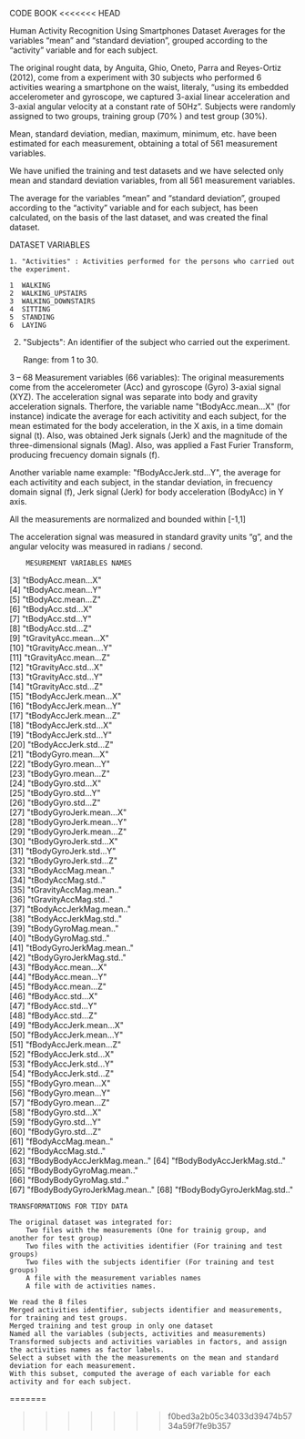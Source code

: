CODE BOOK
<<<<<<< HEAD

Human Activity Recognition Using Smartphones Dataset
Averages for the variables “mean” and “standard deviation”, grouped according to the “activity” variable and for each subject.


The original rought data, by Anguita, Ghio, Oneto, Parra and Reyes-Ortiz (2012), come from a experiment with 30 subjects who performed 6 activities wearing a smartphone on the waist, literaly, “using its embedded accelerometer and gyroscope, we captured 3-axial linear acceleration and 3-axial angular velocity at a constant rate of 50Hz”. Subjects were randomly assigned to two groups, training group (70% ) and test group (30%).

Mean, standard deviation, median, maximum, minimum, etc. have been estimated for each measurement,  obtaining a total of 561 measurement variables.

We have unified the training and test datasets and we have selected only mean and standard deviation variables, from all 561 measurement variables.

The average  for the variables “mean” and “standard deviation”, grouped according to the “activity” variable and for each subject, has been calculated, on the basis of the last dataset, and  was created the final dataset.

DATASET VARIABLES

 	1. "Activities" : Activities performed for the persons who carried out the experiment.

	1  WALKING
	2  WALKING_UPSTAIRS
	3  WALKING_DOWNSTAIRS
	4  SITTING
	5  STANDING
	6  LAYING
               
2. "Subjects": An identifier of the subject who carried out the experiment.

	  Range: from 1 to 30.

 3 – 68 Measurement variables (66 variables): The original measurements come from the accelerometer (Acc) and gyroscope (Gyro) 3-axial signal (XYZ). The acceleration signal was separate into body and gravity acceleration signals. Therfore, the variable name  "tBodyAcc.mean...X" (for instance)  indicate  the average for each activitity and each subject, for the mean estimated for the body acceleration, in the X axis, in a time domain signal (t).
Also, was obtained Jerk signals (Jerk) and the magnitude of the three-dimensional signals (Mag).
Also, was applied a Fast Furier Transform, producing frecuency domain signals (f).

Another variable name example:  "fBodyAccJerk.std...Y", the average for each activitity and each subject, in the standar deviation, in frecuency domain signal (f), Jerk signal (Jerk) for body acceleration (BodyAcc) in Y axis.

All the measurements are normalized and bounded within [-1,1]

The acceleration signal was measured in standard gravity units “g”, and the angular velocity was measured in radians  / second.




		MESUREMENT VARIABLES NAMES
 
 [3] "tBodyAcc.mean...X"          
 [4] "tBodyAcc.mean...Y"          
 [5] "tBodyAcc.mean...Z"          
 [6] "tBodyAcc.std...X"           
 [7] "tBodyAcc.std...Y"           
 [8] "tBodyAcc.std...Z"           
 [9] "tGravityAcc.mean...X"       
[10] "tGravityAcc.mean...Y"       
[11] "tGravityAcc.mean...Z"       
[12] "tGravityAcc.std...X"        
[13] "tGravityAcc.std...Y"        
[14] "tGravityAcc.std...Z"        
[15] "tBodyAccJerk.mean...X"      
[16] "tBodyAccJerk.mean...Y"      
[17] "tBodyAccJerk.mean...Z"      
[18] "tBodyAccJerk.std...X"       
[19] "tBodyAccJerk.std...Y"       
[20] "tBodyAccJerk.std...Z"       
[21] "tBodyGyro.mean...X"         
[22] "tBodyGyro.mean...Y"         
[23] "tBodyGyro.mean...Z"         
[24] "tBodyGyro.std...X"          
[25] "tBodyGyro.std...Y"          
[26] "tBodyGyro.std...Z"          
[27] "tBodyGyroJerk.mean...X"     
[28] "tBodyGyroJerk.mean...Y"     
[29] "tBodyGyroJerk.mean...Z"     
[30] "tBodyGyroJerk.std...X"      
[31] "tBodyGyroJerk.std...Y"      
[32] "tBodyGyroJerk.std...Z"      
[33] "tBodyAccMag.mean.."         
[34] "tBodyAccMag.std.."          
[35] "tGravityAccMag.mean.."      
[36] "tGravityAccMag.std.."       
[37] "tBodyAccJerkMag.mean.."     
[38] "tBodyAccJerkMag.std.."      
[39] "tBodyGyroMag.mean.."        
[40] "tBodyGyroMag.std.."         
[41] "tBodyGyroJerkMag.mean.."    
[42] "tBodyGyroJerkMag.std.."     
[43] "fBodyAcc.mean...X"          
[44] "fBodyAcc.mean...Y"          
[45] "fBodyAcc.mean...Z"          
[46] "fBodyAcc.std...X"           
[47] "fBodyAcc.std...Y"           
[48] "fBodyAcc.std...Z"           
[49] "fBodyAccJerk.mean...X"      
[50] "fBodyAccJerk.mean...Y"      
[51] "fBodyAccJerk.mean...Z"      
[52] "fBodyAccJerk.std...X"       
[53] "fBodyAccJerk.std...Y"       
[54] "fBodyAccJerk.std...Z"       
[55] "fBodyGyro.mean...X"         
[56] "fBodyGyro.mean...Y"         
[57] "fBodyGyro.mean...Z"         
[58] "fBodyGyro.std...X"          
[59] "fBodyGyro.std...Y"          
[60] "fBodyGyro.std...Z"          
[61] "fBodyAccMag.mean.."         
[62] "fBodyAccMag.std.."          
[63] "fBodyBodyAccJerkMag.mean.." 
[64] "fBodyBodyAccJerkMag.std.."  
[65] "fBodyBodyGyroMag.mean.."    
[66] "fBodyBodyGyroMag.std.."     
[67] "fBodyBodyGyroJerkMag.mean.."
[68] "fBodyBodyGyroJerkMag.std.." 


	TRANSFORMATIONS FOR TIDY DATA

	The original dataset was integrated for:
		Two files with the measurements (One for trainig group, and another for test group)
		Two files with the activities identifier (For training and test groups)
		Two files with the subjects identifier (For training and test groups)
		A file with the measurement variables names
		A file with de activities names.

	We read the 8 files
	Merged activities identifier, subjects identifier and measurements, for training and test groups.
	Merged training and test group in only one dataset
	Named all the variables (subjects, activities and measurements)
	Transformed subjects and activities variables in factors, and assign the activities names as factor labels.
	Select a subset with the the measurements on the mean and standard deviation for each measurement.
	With this subset, computed the average of each variable for each activity and for each subject.
	
=======
>>>>>>> f0bed3a2b05c34033d39474b5734a59f7fe9b357

